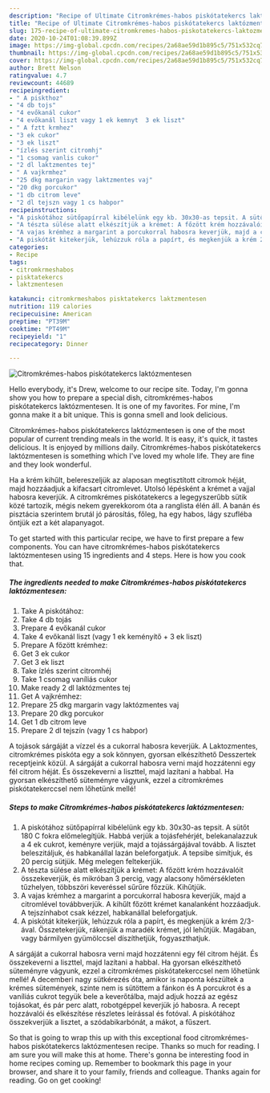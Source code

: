 ```yaml
---
description: "Recipe of Ultimate Citromkrémes-habos piskótatekercs laktózmentesen"
title: "Recipe of Ultimate Citromkrémes-habos piskótatekercs laktózmentesen"
slug: 175-recipe-of-ultimate-citromkremes-habos-piskotatekercs-laktozmentesen
date: 2020-10-24T01:08:39.899Z
image: https://img-global.cpcdn.com/recipes/2a68ae59d1b895c5/751x532cq70/citromkremes-habos-piskotatekercs-laktozmentesen-recept-foto.jpg
thumbnail: https://img-global.cpcdn.com/recipes/2a68ae59d1b895c5/751x532cq70/citromkremes-habos-piskotatekercs-laktozmentesen-recept-foto.jpg
cover: https://img-global.cpcdn.com/recipes/2a68ae59d1b895c5/751x532cq70/citromkremes-habos-piskotatekercs-laktozmentesen-recept-foto.jpg
author: Brett Nelson
ratingvalue: 4.7
reviewcount: 44689
recipeingredient:
- " A piskthoz"
- "4 db tojs"
- "4 evőkanál cukor"
- "4 evőkanál liszt vagy 1 ek kemnyt  3 ek liszt"
- " A fztt krmhez"
- "3 ek cukor"
- "3 ek liszt"
- "ízlés szerint citromhj"
- "1 csomag vanlis cukor"
- "2 dl laktzmentes tej"
- " A vajkrmhez"
- "25 dkg margarin vagy laktzmentes vaj"
- "20 dkg porcukor"
- "1 db citrom leve"
- "2 dl tejszn vagy 1 cs habpor"
recipeinstructions:
- "A piskótához sütőpapírral kibélelünk egy kb. 30x30-as tepsit. A sütőt 180 C fokra előmelegítjük. Habbá verjük a tojásfehérjét, belekanalazzuk a 4 ek cukrot, keményre verjük, majd a tojássárgájával tovább. A lisztet beleszitáljuk, és habkanállal lazán beleforgatjuk. A tepsibe simítjuk, és 20 percig sütjük. Még melegen feltekerjük."
- "A tészta sülése alatt elkészítjük a krémet: A főzött krém hozzávalóit összekeverjük, és mikróban 3 percig, vagy alacsony hőmérsékleten tűzhelyen, többszöri keveréssel sűrűre főzzük. Kihűtjük."
- "A vajas krémhez a margarint a porcukorral habosra keverjük, majd a citromlével továbbverjük. A kihűlt főzött krémet kanalanként hozzáadjuk. A tejszínhabot csak kézzel, habkanállal beleforgatjuk."
- "A piskótát kitekerjük, lehúzzuk róla a papírt, és megkenjük a krém 2/3-ával. Összetekerjük, rákenjük a maradék krémet, jól lehűtjük. Magában, vagy bármilyen gyümölccsel díszíthetjük, fogyaszthatjuk."
categories:
- Recipe
tags:
- citromkrmeshabos
- pisktatekercs
- laktzmentesen

katakunci: citromkrmeshabos pisktatekercs laktzmentesen 
nutrition: 119 calories
recipecuisine: American
preptime: "PT39M"
cooktime: "PT49M"
recipeyield: "1"
recipecategory: Dinner

---
```



![Citromkrémes-habos piskótatekercs laktózmentesen](https://img-global.cpcdn.com/recipes/2a68ae59d1b895c5/751x532cq70/citromkremes-habos-piskotatekercs-laktozmentesen-recept-foto.jpg)

Hello everybody, it's Drew, welcome to our recipe site. Today, I'm gonna show you how to prepare a special dish, citromkrémes-habos piskótatekercs laktózmentesen. It is one of my favorites. For mine, I'm gonna make it a bit unique. This is gonna smell and look delicious.

Citromkrémes-habos piskótatekercs laktózmentesen is one of the most popular of current trending meals in the world. It is easy, it's quick, it tastes delicious. It is enjoyed by millions daily. Citromkrémes-habos piskótatekercs laktózmentesen is something which I've loved my whole life. They are fine and they look wonderful.

Ha a krém kihűlt, belereszeljük az alaposan megtisztított citromok héját, majd hozzáadjuk a kifacsart citromlevet. Utolsó lépésként a krémet a vajjal habosra keverjük. A citromkrémes piskótatekercs a legegyszerűbb sütik közé tartozik, mégis nekem gyerekkorom óta a ranglista élén áll. A banán és pisztácia szerintem brutál jó párosítás, főleg, ha egy habos, lágy szufléba öntjük ezt a két alapanyagot.


To get started with this particular recipe, we have to first prepare a few components. You can have citromkrémes-habos piskótatekercs laktózmentesen using 15 ingredients and 4 steps. Here is how you cook that.

<!--inarticleads1-->

##### The ingredients needed to make Citromkrémes-habos piskótatekercs laktózmentesen:

1. Take  A piskótához:
1. Take 4 db tojás
1. Prepare 4 evőkanál cukor
1. Take 4 evőkanál liszt (vagy 1 ek keményítő + 3 ek liszt)
1. Prepare  A főzött krémhez:
1. Get 3 ek cukor
1. Get 3 ek liszt
1. Take ízlés szerint citromhéj
1. Take 1 csomag vaníliás cukor
1. Make ready 2 dl laktózmentes tej
1. Get  A vajkrémhez:
1. Prepare 25 dkg margarin vagy laktózmentes vaj
1. Prepare 20 dkg porcukor
1. Get 1 db citrom leve
1. Prepare 2 dl tejszín (vagy 1 cs habpor)


A tojások sárgáját a vízzel és a cukorral habosra keverjük. A Laktozmentes, citromkrémes piskóta egy a sok könnyen, gyorsan elkészíthető Desszertek receptjeink közül. A sárgáját a cukorral habosra verni majd hozzátenni egy fél citrom héját. És összekeverni a liszttel, majd lazítani a habbal. Ha gyorsan elkészíthető süteményre vágyunk, ezzel a citromkrémes piskótatekerccsel nem lőhetünk mellé! 

<!--inarticleads2-->

##### Steps to make Citromkrémes-habos piskótatekercs laktózmentesen:

1. A piskótához sütőpapírral kibélelünk egy kb. 30x30-as tepsit. A sütőt 180 C fokra előmelegítjük. Habbá verjük a tojásfehérjét, belekanalazzuk a 4 ek cukrot, keményre verjük, majd a tojássárgájával tovább. A lisztet beleszitáljuk, és habkanállal lazán beleforgatjuk. A tepsibe simítjuk, és 20 percig sütjük. Még melegen feltekerjük.
1. A tészta sülése alatt elkészítjük a krémet: A főzött krém hozzávalóit összekeverjük, és mikróban 3 percig, vagy alacsony hőmérsékleten tűzhelyen, többszöri keveréssel sűrűre főzzük. Kihűtjük.
1. A vajas krémhez a margarint a porcukorral habosra keverjük, majd a citromlével továbbverjük. A kihűlt főzött krémet kanalanként hozzáadjuk. A tejszínhabot csak kézzel, habkanállal beleforgatjuk.
1. A piskótát kitekerjük, lehúzzuk róla a papírt, és megkenjük a krém 2/3-ával. Összetekerjük, rákenjük a maradék krémet, jól lehűtjük. Magában, vagy bármilyen gyümölccsel díszíthetjük, fogyaszthatjuk.


A sárgáját a cukorral habosra verni majd hozzátenni egy fél citrom héját. És összekeverni a liszttel, majd lazítani a habbal. Ha gyorsan elkészíthető süteményre vágyunk, ezzel a citromkrémes piskótatekerccsel nem lőhetünk mellé! A decemberi nagy sütkérezés óta, amikor is naponta készültek a krémes sütemények, szinte nem is sütöttem a fánkon és A porcukrot és a vaníliás cukrot tegyük bele a keverőtálba, majd adjuk hozzá az egész tojásokat, és pár perc alatt, robotgéppel keverjük jó habosra. A recept hozzávalói és elkészítése részletes leírással és fotóval. A piskótához összekverjük a lisztet, a szódabikarbónát, a mákot, a fűszert. 

So that is going to wrap this up with this exceptional food citromkrémes-habos piskótatekercs laktózmentesen recipe. Thanks so much for reading. I am sure you will make this at home. There's gonna be interesting food in home recipes coming up. Remember to bookmark this page in your browser, and share it to your family, friends and colleague. Thanks again for reading. Go on get cooking!
